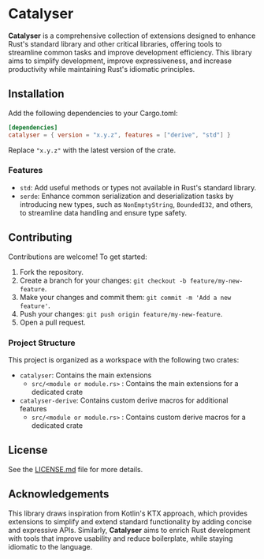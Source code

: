 # Catalyser

**Catalyser** is a comprehensive collection of extensions designed to enhance
Rust's  standard library and other critical libraries, offering tools to
streamline common tasks and improve development efficiency. This library aims to
simplify development, improve expressiveness, and increase productivity while
maintaining Rust's idiomatic principles.

## Installation

Add the following dependencies to your Cargo.toml:

```toml
[dependencies]
catalyser = { version = "x.y.z", features = ["derive", "std"] }
```

Replace `"x.y.z"` with the latest version of the crate.

### Features

[//]: # (- `derive`: Automate recurring tasks with custom derive macros.)
- `std`: Add useful methods or types not available
  in Rust's standard library.
- `serde`: Enhance common serialization and
  deserialization tasks by introducing new types, such as `NonEmptyString`,
  `BoundedI32`, and others, to streamline data handling and ensure type safety.

## Contributing

Contributions are welcome! To get started:

1. Fork the repository.
2. Create a branch for your changes: `git checkout -b feature/my-new-feature`.
3. Make your changes and commit them: `git commit -m 'Add a new feature'`.
4. Push your changes: `git push origin feature/my-new-feature`.
5. Open a pull request.

### Project Structure

This project is organized as a workspace with the following two crates:

- `catalyser`: Contains the main extensions
    - `src/<module or module.rs>` : Contains the main extensions for a dedicated
      crate
- `catalyser-derive`: Contains custom derive macros for additional features
    - `src/<module or module.rs>` : Contains custom derive macros for a
      dedicated crate

## License

See the [LICENSE.md](LICENSE.md) file for more details.

## Acknowledgements

This library draws inspiration from Kotlin's KTX approach, which provides
extensions to simplify and extend standard functionality by adding concise and
expressive APIs. Similarly, **Catalyser** aims to enrich Rust development with
tools that improve usability and reduce boilerplate, while staying idiomatic to
the language.
